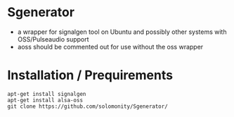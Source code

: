# Sgenerator
+ a wrapper for signalgen tool on Ubuntu and possibly other systems with OSS/Pulseaudio support
+ aoss should be commented out for use without the oss wrapper
# Installation / Prequirements
```
apt-get install signalgen
apt-get install alsa-oss 
git clone https://github.com/solomonity/Sgenerator/
```
